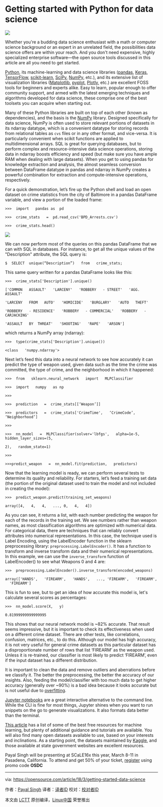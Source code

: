 Getting started with Python for data science
======

![](https://opensource.com/sites/default/files/styles/image-full-size/public/lead-images/GOV_open_data_520x292.jpg?itok=R8rBrlk7)

Whether you're a budding data science enthusiast with a math or computer science background or an expert in an unrelated field, the possibilities data science offers are within your reach. And you don't need expensive, highly specialized enterprise software—the open source tools discussed in this article are all you need to get started.

[Python][1], its machine-learning and data science libraries ([pandas][2], [Keras][3], [TensorFlow][4], [scikit-learn][5], [SciPy][6], [NumPy][7], etc.), and its extensive list of visualization libraries ([Matplotlib][8], [pyplot][9], [Plotly][10], etc.) are excellent FOSS tools for beginners and experts alike. Easy to learn, popular enough to offer community support, and armed with the latest emerging techniques and algorithms developed for data science, these comprise one of the best toolsets you can acquire when starting out.

Many of these Python libraries are built on top of each other (known as dependencies), and the basis is the [NumPy][7] library. Designed specifically for data science, NumPy is often used to store relevant portions of datasets in its ndarray datatype, which is a convenient datatype for storing records from relational tables as `cvs` files or in any other format, and vice-versa. It is particularly convenient when scikit functions are applied to multidimensional arrays. SQL is great for querying databases, but to perform complex and resource-intensive data science operations, storing data in ndarray boosts efficiency and speed (but make sure you have ample RAM when dealing with large datasets). When you get to using pandas for knowledge extraction and analysis, the almost seamless conversion between DataFrame datatype in pandas and ndarray in NumPy creates a powerful combination for extraction and compute-intensive operations, respectively.

For a quick demonstration, let’s fire up the Python shell and load an open dataset on crime statistics from the city of Baltimore in a pandas DataFrame variable, and view a portion of the loaded frame:
```
>>>  import   pandas as  pd

>>>  crime_stats   =  pd.read_csv('BPD_Arrests.csv')

>>>  crime_stats.head()

```

![](https://opensource.com/sites/default/files/styles/panopoly_image_original/public/images/life-uploads/crime_stats_chart.jpg?itok=_rPXJYHz)

We can now perform most of the queries on this pandas DataFrame that we can with SQL in databases. For instance, to get all the unique values of the "Description" attribute, the SQL query is:
```
$  SELECT  unique(“Description”)   from   crime_stats;

```

This same query written for a pandas DataFrame looks like this:
```
>>>  crime_stats['Description'].unique()

['COMMON   ASSAULT'   'LARCENY'   'ROBBERY   - STREET'   'AGG.   ASSAULT'

'LARCENY   FROM   AUTO'   'HOMICIDE'   'BURGLARY'   'AUTO   THEFT'

'ROBBERY   - RESIDENCE'   'ROBBERY   - COMMERCIAL'   'ROBBERY   - CARJACKING'

'ASSAULT   BY  THREAT'   'SHOOTING'   'RAPE'   'ARSON']

```

which returns a NumPy array (ndarray):
```
>>>  type(crime_stats['Description'].unique())

<class   'numpy.ndarray'>

```

Next let’s feed this data into a neural network to see how accurately it can predict the type of weapon used, given data such as the time the crime was committed, the type of crime, and the neighborhood in which it happened:
```
>>>  from   sklearn.neural_network   import   MLPClassifier

>>>  import   numpy   as np

>>>

>>>  prediction   =  crime_stats[[‘Weapon’]]

>>>  predictors   =  crime_stats['CrimeTime',   ‘CrimeCode’,   ‘Neighborhood’]

>>>

>>>  nn_model   =  MLPClassifier(solver='lbfgs',   alpha=1e-5,   hidden_layer_sizes=(5,

2),   random_state=1)

>>>

>>>predict_weapon   =  nn_model.fit(prediction,   predictors)

```

Now that the learning model is ready, we can perform several tests to determine its quality and reliability. For starters, let’s feed a training set data (the portion of the original dataset used to train the model and not included in creating the model):
```
>>>  predict_weapon.predict(training_set_weapons)

array([4,   4,   4,   ..., 0,   4,   4])

```

As you can see, it returns a list, with each number predicting the weapon for each of the records in the training set. We see numbers rather than weapon names, as most classification algorithms are optimized with numerical data. For categorical data, there are techniques that can reliably convert attributes into numerical representations. In this case, the technique used is Label Encoding, using the LabelEncoder function in the sklearn preprocessing library: `preprocessing.LabelEncoder()`. It has a function to transform and inverse transform data and their numerical representations. In this example, we can use the `inverse_transform` function of LabelEncoder() to see what Weapons 0 and 4 are:
```
>>>  preprocessing.LabelEncoder().inverse_transform(encoded_weapons)

array(['HANDS',   'FIREARM',   'HANDS',   ..., 'FIREARM',   'FIREARM',   'FIREARM']

```

This is fun to see, but to get an idea of how accurate this model is, let's calculate several scores as percentages:
```
>>>  nn_model.score(X,   y)

0.81999999999999995

```

This shows that our neural network model is ~82% accurate. That result seems impressive, but it is important to check its effectiveness when used on a different crime dataset. There are other tests, like correlations, confusion, matrices, etc., to do this. Although our model has high accuracy, it is not very useful for general crime datasets as this particular dataset has a disproportionate number of rows that list ‘FIREARM’ as the weapon used. Unless it is re-trained, our classifier is most likely to predict ‘FIREARM’, even if the input dataset has a different distribution.

It is important to clean the data and remove outliers and aberrations before we classify it. The better the preprocessing, the better the accuracy of our insights. Also, feeding the model/classifier with too much data to get higher accuracy (generally over ~90%) is a bad idea because it looks accurate but is not useful due to [overfitting][11].

[Jupyter notebooks][12] are a great interactive alternative to the command line. While the CLI is fine for most things, Jupyter shines when you want to run snippets on the go to generate visualizations. It also formats data better than the terminal.

[This article][13] has a list of some of the best free resources for machine learning, but plenty of additional guidance and tutorials are available. You will also find many open datasets available to use, based on your interests and inclinations. As a starting point, the datasets maintained by [Kaggle][14], and those available at state government websites are excellent resources.

Payal Singh will be presenting at SCaLE16x this year, March 8-11 in Pasadena, California. To attend and get 50% of your ticket, [register][15] using promo code **OSDC**

--------------------------------------------------------------------------------

via: https://opensource.com/article/18/3/getting-started-data-science

作者：[Payal Singh][a]
译者：[译者ID](https://github.com/译者ID)
校对：[校对者ID](https://github.com/校对者ID)

本文由 [LCTT](https://github.com/LCTT/TranslateProject) 原创编译，[Linux中国](https://linux.cn/) 荣誉推出

[a]:https://opensource.com/users/payalsingh
[1]:https://www.python.org/
[2]:https://pandas.pydata.org/
[3]:https://keras.io/
[4]:https://www.tensorflow.org/
[5]:http://scikit-learn.org/stable/
[6]:https://www.scipy.org/
[7]:http://www.numpy.org/
[8]:https://matplotlib.org/
[9]:https://matplotlib.org/api/pyplot_api.html
[10]:https://plot.ly/
[11]:https://www.kdnuggets.com/2014/06/cardinal-sin-data-mining-data-science.html
[12]:http://jupyter.org/
[13]:https://machinelearningmastery.com/best-machine-learning-resources-for-getting-started/
[14]:https://www.kaggle.com/
[15]:https://register.socallinuxexpo.org/reg6/
